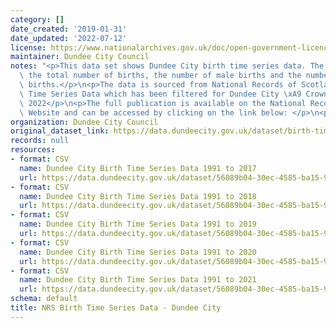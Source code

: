 ```yaml
---
category: []
date_created: '2019-01-31'
date_updated: '2022-07-12'
license: https://www.nationalarchives.gov.uk/doc/open-government-licence/version/3/
maintainer: Dundee City Council
notes: "<p>This data set shows Dundee City birth time series data. The data shows\
  \ the total number of births, the number of male births and the number of female\
  \ births.</p>\n<p>The data is sourced from National Records of Scotland - Birth\
  \ Time Series Data which has been filtered for Dundee City \xA9 Crown Copyright\
  \ 2022</p>\n<p>The full publication is available on the National Records of Scotland\
  \ Website and can be accessed by clicking on the link below: </p>\n<p>https://www.nrscotland.gov.uk/statistics-and-data/statistics/statistics-by-theme/vital-events/births/births-time-series-data</p>"
organization: Dundee City Council
original_dataset_link: https://data.dundeecity.gov.uk/dataset/birth-time-series-data
records: null
resources:
- format: CSV
  name: Dundee City Birth Time Series Data 1991 to 2017
  url: https://data.dundeecity.gov.uk/dataset/56089b04-30ec-4585-ba15-93b4468f0a6f/resource/84372192-a6d0-4dfc-b0b0-e34d955b1227/download/dundee_city_births_1991-2017.csv
- format: CSV
  name: Dundee City Birth Time Series Data 1991 to 2018
  url: https://data.dundeecity.gov.uk/dataset/56089b04-30ec-4585-ba15-93b4468f0a6f/resource/d7117acc-95e5-45c3-8f3b-75058dcc5156/download/birth_time_series.csv
- format: CSV
  name: Dundee City Birth Time Series Data 1991 to 2019
  url: https://data.dundeecity.gov.uk/dataset/56089b04-30ec-4585-ba15-93b4468f0a6f/resource/8532a2ee-0d80-482d-a720-36af3d06bfdd/download/birth_time_series_2019.csv
- format: CSV
  name: Dundee City Birth Time Series Data 1991 to 2020
  url: https://data.dundeecity.gov.uk/dataset/56089b04-30ec-4585-ba15-93b4468f0a6f/resource/66979a92-5365-4f89-8b79-6a38e3338828/download/birth_timeseries_dundee2020.csv
- format: CSV
  name: Dundee City Birth Time Series Data 1991 to 2021
  url: https://data.dundeecity.gov.uk/dataset/56089b04-30ec-4585-ba15-93b4468f0a6f/resource/719d65cf-4c51-45bc-b4e3-b68b5fc078aa/download/nrs_dundee_birthtimeseries_1991_2021.csv
schema: default
title: NRS Birth Time Series Data - Dundee City
---
```

